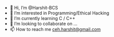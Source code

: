 - 👋 Hi, I’m @Harshit-BCS
- 👀 I’m interested in Programming/Ethical Hacking
- 🌱 I’m currently learning C / C++
- 💞️ I’m looking to collaborate on ...
- 📫 How to reach me ceh.harshit@gmail.com

<!---
Harshit-BCS/Harshit-BCS is a ✨ special ✨ repository because its `README.md` (this file) appears on your GitHub profile.
You can click the Preview link to take a look at your changes.
--->
